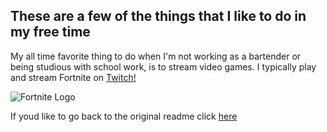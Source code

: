 ## These are a few of the things that I like to do in my free time

My all time favorite thing to do when I'm not working as a bartender or being studious with school work, is to stream video games. I typically play and stream Fortnite on [Twitch!](https://www.twitch.tv/aVisoko)

![Fortnite Logo](https://www.google.com/imgres?imgurl=http%3A%2F%2Fpurepng.com%2Fpublic%2Fuploads%2Flarge%2Fpurepng.com-fortnite-logo-black-and-whitefortnitefortnite-battle-royalegameslogos-691522709171yxrho.png&imgrefurl=https%3A%2F%2Fpurepng.com%2Fphoto%2F3625%2Ffortnite-logo-black-and-white&docid=LKdjItb1qdkxqM&tbnid=PvPe2QLfnP1_CM%3A&vet=10ahUKEwiIw8Ky4pfdAhVEcq0KHa4wA6MQMwjgASgAMAA..i&w=1920&h=1280&bih=1254&biw=2560&q=fortnite%20logo&ved=0ahUKEwiIw8Ky4pfdAhVEcq0KHa4wA6MQMwjgASgAMAA&iact=mrc&uact=8)
















If youd like to go back to the original readme click [here](https://github.com/aVisoko/MarkdownChallenge/blob/master/README.md)

